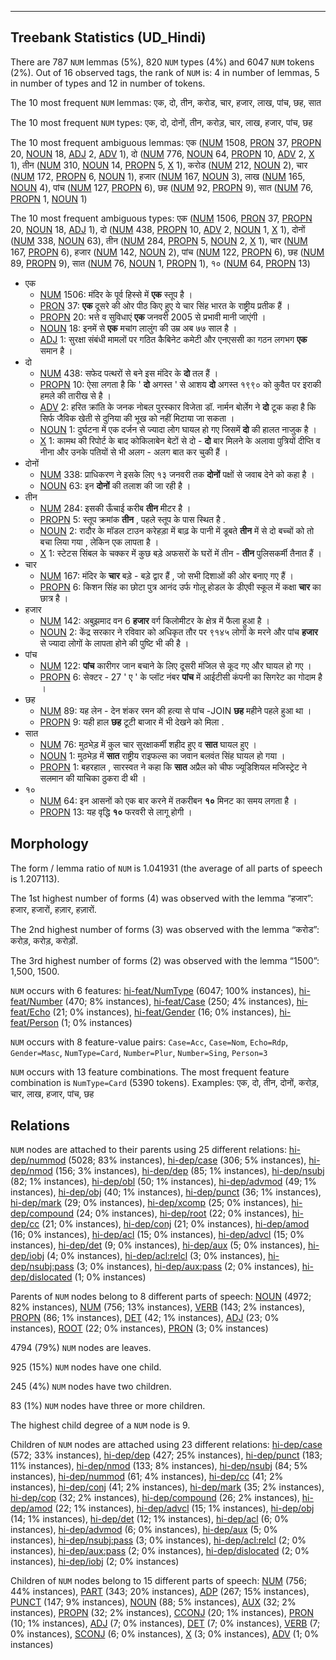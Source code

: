 

--------------------------------------------------------------------------------

## Treebank Statistics (UD_Hindi)

There are 787 `NUM` lemmas (5%), 820 `NUM` types (4%) and 6047 `NUM` tokens (2%).
Out of 16 observed tags, the rank of `NUM` is: 4 in number of lemmas, 5 in number of types and 12 in number of tokens.

The 10 most frequent `NUM` lemmas: एक, दो, तीन, करोड, चार, हजार, लाख, पांच, छह, सात

The 10 most frequent `NUM` types:  एक, दो, दोनों, तीन, करोड़, चार, लाख, हजार, पांच, छह

The 10 most frequent ambiguous lemmas: एक ([NUM]() 1508, [PRON]() 37, [PROPN]() 20, [NOUN]() 18, [ADJ]() 2, [ADV]() 1), दो ([NUM]() 776, [NOUN]() 64, [PROPN]() 10, [ADV]() 2, [X]() 1), तीन ([NUM]() 310, [NOUN]() 14, [PROPN]() 5, [X]() 1), करोड ([NUM]() 212, [NOUN]() 2), चार ([NUM]() 172, [PROPN]() 6, [NOUN]() 1), हजार ([NUM]() 167, [NOUN]() 3), लाख ([NUM]() 165, [NOUN]() 4), पांच ([NUM]() 127, [PROPN]() 6), छह ([NUM]() 92, [PROPN]() 9), सात ([NUM]() 76, [PROPN]() 1, [NOUN]() 1)

The 10 most frequent ambiguous types:  एक ([NUM]() 1506, [PRON]() 37, [PROPN]() 20, [NOUN]() 18, [ADJ]() 1), दो ([NUM]() 438, [PROPN]() 10, [ADV]() 2, [NOUN]() 1, [X]() 1), दोनों ([NUM]() 338, [NOUN]() 63), तीन ([NUM]() 284, [PROPN]() 5, [NOUN]() 2, [X]() 1), चार ([NUM]() 167, [PROPN]() 6), हजार ([NUM]() 142, [NOUN]() 2), पांच ([NUM]() 122, [PROPN]() 6), छह ([NUM]() 89, [PROPN]() 9), सात ([NUM]() 76, [NOUN]() 1, [PROPN]() 1), १० ([NUM]() 64, [PROPN]() 13)


* एक
  * [NUM]() 1506: मंदिर के पूर्व हिस्‍से में <b>एक</b> स्‍तूप है ।
  * [PRON]() 37: <b>एक</b> दूसरे की ओर पीठ किए हुए ये चार सिंह भारत के राष्ट्रीय प्रतीक हैं ।
  * [PROPN]() 20: भत्ते व सुविधाएं <b>एक</b> जनवरी 2005 से प्रभावी मानी जाएंगी ।
  * [NOUN]() 18: इनमें से <b>एक</b> मचांग लालुंग की उम्र अब ७७ साल है ।
  * [ADJ]() 1: सुरक्षा संबंधी मामलों पर गठित कैबिनेट कमेटी और एनएससी का गठन लगभग <b>एक</b> समान है ।
* दो
  * [NUM]() 438: सफेद पत्‍थरों से बने इस मंदिर के <b>दो</b> तल हैं ।
  * [PROPN]() 10: ऐसा लगता है कि ' <b>दो</b> अगस्त ' से आशय <b>दो</b> अगस्त १९९० को कुवैत पर इराकी हमले की तारीख से है ।
  * [ADV]() 2: हरित क्रांति के जनक नोबल पुरस्कार विजेता डॉ. नार्मन बोर्लेग ने <b>दो</b> टूक कहा है कि सिर्फ जैविक खेती से दुनिया की भूख को नहीं मिटाया जा सकता ।
  * [NOUN]() 1: दुर्घटना में एक दर्जन से ज्यादा लोग घायल हो गए जिसमें <b>दो</b> की हालत नाजुक है ।
  * [X]() 1: कामथ की रिपोर्ट के बाद कोकिलाबेन बेटों से दो - <b>दो</b> बार मिलने के अलावा पुत्रियों दीप्ति व नीना और उनके पतियों से भी अलग - अलग बात कर चुकी हैं ।
* दोनों
  * [NUM]() 338: प्राधिकरण ने इसके लिए १३ जनवरी तक <b>दोनों</b> पक्षों से जवाब देने को कहा है ।
  * [NOUN]() 63: इन <b>दोनों</b> की तलाश की जा रही है ।
* तीन
  * [NUM]() 284: इसकी ऊँचाई करीब <b>तीन</b> मीटर है ।
  * [PROPN]() 5: स्तूप क्रमांक <b>तीन</b> , पहले स्तूप के पास स्थित है .
  * [NOUN]() 2: रादौर के मॉडल टाउन करेहड़ा में बाढ़ के पानी में डूबते <b>तीन</b> में से दो बच्चों को तो बचा लिया गया , लेकिन एक लापता है ।
  * [X]() 1: स्टेटस सिंबल के चक्कर में कुछ बड़े अफसरों के घरों में तीन - <b>तीन</b> पुलिसकर्मी तैनात हैं ।
* चार
  * [NUM]() 167: मंदिर के <b>चार</b> बड़े - बड़े द्वार हैं , जो सभी दिशाओं की ओर बनाए गए हैं ।
  * [PROPN]() 6: किशन सिंह का छोटा पुत्र आनंद उर्फ गोलू होडल के डीएवी स्कूल में कक्षा <b>चार</b> का छात्र है ।
* हजार
  * [NUM]() 142: अबुझमाद वन 6 <b>हजार</b> वर्ग किलोमीटर के क्षेत्र में फैला हुआ है ।
  * [NOUN]() 2: केंद्र सरकार ने रविवार को अधिकृत तौर पर ९१४५ लोगों के मरने और पांच <b>हजार</b> से ज्यादा लोगों के लापता होने की पुष्टि भी की है ।
* पांच
  * [NUM]() 122: <b>पांच</b> कारीगर जान बचाने के लिए दूसरी मंजिल से कूद गए और घायल हो गए ।
  * [PROPN]() 6: सेक्टर - 27 ' ए ' के प्लॉट नंबर <b>पांच</b> में आईटीसी कंपनी का सिगरेट का गोदाम है ।
* छह
  * [NUM]() 89: यह लेन - देन शंकर रमन की हत्या से पांच -JOIN <b>छह</b> महीने पहले हुआ था ।
  * [PROPN]() 9: यही हाल <b>छह</b> टूटी बाजार में भी देखने को मिला .
* सात
  * [NUM]() 76: मुठभेड़ में कुल चार सुरक्षाकर्मी शहीद हुए व <b>सात</b> घायल हुए ।
  * [NOUN]() 1: मुठभेड़ में <b>सात</b> राष्ट्रीय राइफल्स का जवान बलवंत सिंह घायल हो गया ।
  * [PROPN]() 1: बहरहाल , सारस्वत ने कहा कि <b>सात</b> अप्रैल को चीफ ज्यूडिशियल मजिस्ट्रेट ने सलमान की याचिका ठुकरा दी थी ।
* १०
  * [NUM]() 64: इन आसनों को एक बार करने में तकरीबन <b>१०</b> मिनट का समय लगता है ।
  * [PROPN]() 13: यह वृद्धि <b>१०</b> फरवरी से लागू होगी ।

## Morphology

The form / lemma ratio of `NUM` is 1.041931 (the average of all parts of speech is 1.207113).

The 1st highest number of forms (4) was observed with the lemma “हजार”: हजार, हजारों, हज़ार, हज़ारों.

The 2nd highest number of forms (3) was observed with the lemma “करोड”: करोड़, करोड़, करोड़ों.

The 3rd highest number of forms (2) was observed with the lemma “1500”: 1,500, 1500.

`NUM` occurs with 6 features: [hi-feat/NumType]() (6047; 100% instances), [hi-feat/Number]() (470; 8% instances), [hi-feat/Case]() (250; 4% instances), [hi-feat/Echo]() (21; 0% instances), [hi-feat/Gender]() (16; 0% instances), [hi-feat/Person]() (1; 0% instances)

`NUM` occurs with 8 feature-value pairs: `Case=Acc`, `Case=Nom`, `Echo=Rdp`, `Gender=Masc`, `NumType=Card`, `Number=Plur`, `Number=Sing`, `Person=3`

`NUM` occurs with 13 feature combinations.
The most frequent feature combination is `NumType=Card` (5390 tokens).
Examples: एक, दो, तीन, दोनों, करोड़, चार, लाख, हजार, पांच, छह


## Relations

`NUM` nodes are attached to their parents using 25 different relations: [hi-dep/nummod]() (5028; 83% instances), [hi-dep/case]() (306; 5% instances), [hi-dep/nmod]() (156; 3% instances), [hi-dep/dep]() (85; 1% instances), [hi-dep/nsubj]() (82; 1% instances), [hi-dep/obl]() (50; 1% instances), [hi-dep/advmod]() (49; 1% instances), [hi-dep/obj]() (40; 1% instances), [hi-dep/punct]() (36; 1% instances), [hi-dep/mark]() (29; 0% instances), [hi-dep/xcomp]() (25; 0% instances), [hi-dep/compound]() (24; 0% instances), [hi-dep/root]() (22; 0% instances), [hi-dep/cc]() (21; 0% instances), [hi-dep/conj]() (21; 0% instances), [hi-dep/amod]() (16; 0% instances), [hi-dep/acl]() (15; 0% instances), [hi-dep/advcl]() (15; 0% instances), [hi-dep/det]() (9; 0% instances), [hi-dep/aux]() (5; 0% instances), [hi-dep/iobj]() (4; 0% instances), [hi-dep/acl:relcl]() (3; 0% instances), [hi-dep/nsubj:pass]() (3; 0% instances), [hi-dep/aux:pass]() (2; 0% instances), [hi-dep/dislocated]() (1; 0% instances)

Parents of `NUM` nodes belong to 8 different parts of speech: [NOUN]() (4972; 82% instances), [NUM]() (756; 13% instances), [VERB]() (143; 2% instances), [PROPN]() (86; 1% instances), [DET]() (42; 1% instances), [ADJ]() (23; 0% instances), [ROOT]() (22; 0% instances), [PRON]() (3; 0% instances)

4794 (79%) `NUM` nodes are leaves.

925 (15%) `NUM` nodes have one child.

245 (4%) `NUM` nodes have two children.

83 (1%) `NUM` nodes have three or more children.

The highest child degree of a `NUM` node is 9.

Children of `NUM` nodes are attached using 23 different relations: [hi-dep/case]() (572; 33% instances), [hi-dep/dep]() (427; 25% instances), [hi-dep/punct]() (183; 11% instances), [hi-dep/nmod]() (133; 8% instances), [hi-dep/nsubj]() (84; 5% instances), [hi-dep/nummod]() (61; 4% instances), [hi-dep/cc]() (41; 2% instances), [hi-dep/conj]() (41; 2% instances), [hi-dep/mark]() (35; 2% instances), [hi-dep/cop]() (32; 2% instances), [hi-dep/compound]() (26; 2% instances), [hi-dep/amod]() (22; 1% instances), [hi-dep/advcl]() (15; 1% instances), [hi-dep/obj]() (14; 1% instances), [hi-dep/det]() (12; 1% instances), [hi-dep/acl]() (6; 0% instances), [hi-dep/advmod]() (6; 0% instances), [hi-dep/aux]() (5; 0% instances), [hi-dep/nsubj:pass]() (3; 0% instances), [hi-dep/acl:relcl]() (2; 0% instances), [hi-dep/aux:pass]() (2; 0% instances), [hi-dep/dislocated]() (2; 0% instances), [hi-dep/iobj]() (2; 0% instances)

Children of `NUM` nodes belong to 15 different parts of speech: [NUM]() (756; 44% instances), [PART]() (343; 20% instances), [ADP]() (267; 15% instances), [PUNCT]() (147; 9% instances), [NOUN]() (88; 5% instances), [AUX]() (32; 2% instances), [PROPN]() (32; 2% instances), [CCONJ]() (20; 1% instances), [PRON]() (10; 1% instances), [ADJ]() (7; 0% instances), [DET]() (7; 0% instances), [VERB]() (7; 0% instances), [SCONJ]() (6; 0% instances), [X]() (3; 0% instances), [ADV]() (1; 0% instances)

